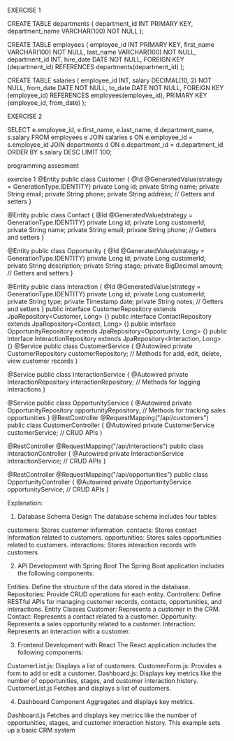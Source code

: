 EXERCISE 1

CREATE TABLE departments (
    department_id INT PRIMARY KEY,
    department_name VARCHAR(100) NOT NULL
);

CREATE TABLE employees (
    employee_id INT PRIMARY KEY,
    first_name VARCHAR(100) NOT NULL,
    last_name VARCHAR(100) NOT NULL,
    department_id INT,
    hire_date DATE NOT NULL,
    FOREIGN KEY (department_id) REFERENCES departments(department_id)
);

CREATE TABLE salaries (
    employee_id INT,
    salary DECIMAL(10, 2) NOT NULL,
    from_date DATE NOT NULL,
    to_date DATE NOT NULL,
    FOREIGN KEY (employee_id) REFERENCES employees(employee_id),
    PRIMARY KEY (employee_id, from_date)
);

EXERCISE 2

SELECT e.employee_id, e.first_name, e.last_name, d.department_name, s.salary
FROM employees e
JOIN salaries s ON e.employee_id = s.employee_id
JOIN departments d ON e.department_id = d.department_id
ORDER BY s.salary DESC
LIMIT 100;

programming assesment

exercise 1
@Entity
public class Customer {
    @Id @GeneratedValue(strategy = GenerationType.IDENTITY)
    private Long id;
    private String name;
    private String email;
    private String phone;
    private String address;
    // Getters and setters
}

@Entity
public class Contact {
    @Id @GeneratedValue(strategy = GenerationType.IDENTITY)
    private Long id;
    private Long customerId;
    private String name;
    private String email;
    private String phone;
    // Getters and setters
}

@Entity
public class Opportunity {
    @Id @GeneratedValue(strategy = GenerationType.IDENTITY)
    private Long id;
    private Long customerId;
    private String description;
    private String stage;
    private BigDecimal amount;
    // Getters and setters
}

@Entity
public class Interaction {
    @Id @GeneratedValue(strategy = GenerationType.IDENTITY)
    private Long id;
    private Long customerId;
    private String type;
    private Timestamp date;
    private String notes;
    // Getters and setters
}
public interface CustomerRepository extends JpaRepository<Customer, Long> {}
public interface ContactRepository extends JpaRepository<Contact, Long> {}
public interface OpportunityRepository extends JpaRepository<Opportunity, Long> {}
public interface InteractionRepository extends JpaRepository<Interaction, Long> {}
@Service
public class CustomerService {
    @Autowired private CustomerRepository customerRepository;
    // Methods for add, edit, delete, view customer records
}

@Service
public class InteractionService {
    @Autowired private InteractionRepository interactionRepository;
    // Methods for logging interactions
}

@Service
public class OpportunityService {
    @Autowired private OpportunityRepository opportunityRepository;
    // Methods for tracking sales opportunities
}
@RestController
@RequestMapping("/api/customers")
public class CustomerController {
    @Autowired private CustomerService customerService;
    // CRUD APIs
}

@RestController
@RequestMapping("/api/interactions")
public class InteractionController {
    @Autowired private InteractionService interactionService;
    // CRUD APIs
}

@RestController
@RequestMapping("/api/opportunities")
public class OpportunityController {
    @Autowired private OpportunityService opportunityService;
    // CRUD APIs
}


   Explanation:
1. Database Schema Design
The database schema includes four tables:

customers: Stores customer information.
contacts: Stores contact information related to customers.
opportunities: Stores sales opportunities related to customers.
interactions: Stores interaction records with customers   

2. API Development with Spring Boot
The Spring Boot application includes the following components:

Entities: Define the structure of the data stored in the database.
Repositories: Provide CRUD operations for each entity.
Controllers: Define RESTful APIs for managing customer records, contacts, opportunities, and interactions.
Entity Classes
Customer: Represents a customer in the CRM.
Contact: Represents a contact related to a customer.
Opportunity: Represents a sales opportunity related to a customer.
Interaction: Represents an interaction with a customer.

3. Frontend Development with React
The React application includes the following components:

CustomerList.js: Displays a list of customers.
CustomerForm.js: Provides a form to add or edit a customer.
Dashboard.js: Displays key metrics like the number of opportunities, stages, and customer interaction history.
CustomerList.js
Fetches and displays a list of customers.

4. Dashboard Component
Aggregates and displays key metrics.

Dashboard.js
Fetches and displays key metrics like the number of opportunities, stages, and customer interaction history.
This example sets up a basic CRM system
